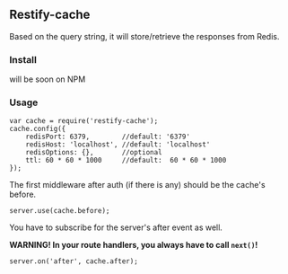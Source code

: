 Restify-cache
-------------
Based on the query string, it will store/retrieve the responses from Redis.

### Install ###

will be soon on NPM

### Usage ###

```
var cache = require('restify-cache');
cache.config({
    redisPort: 6379,        //default: '6379'
    redisHost: 'localhost', //default: 'localhost'
    redisOptions: {},       //optional
    ttl: 60 * 60 * 1000     //default:  60 * 60 * 1000
});
```

The first middleware after auth (if there is any) should be the cache's before.

```
server.use(cache.before);
```

You have to subscribe for the server's after event as well.

__WARNING! In your route handlers, you always have to call `next()`!__

```
server.on('after', cache.after);
```